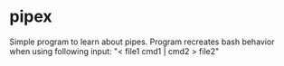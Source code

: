# pipex
Simple program to learn about pipes.
Program recreates bash behavior when using following input:
"&lt; file1 cmd1 | cmd2 > file2"
